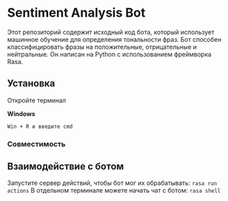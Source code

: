 <div alight='left'>
  
# Sentiment Analysis Bot
Этот репозиторий содержит исходный код бота, который использует машинное обучение для определения тональности фраз. Бот способен классифицировать фразы на положительные, отрицательные и нейтральные. Он написан на Python с использованием фреймворка Rasa.
## Установка
Откройте терминал
  
__Windows__

`Win + R и введите cmd`
### Совместимость 


## Взаимодействие с ботом
Запустите сервер действий, чтобы бот мог их обрабатывать:
`rasa run actions`
В отдельном терминале можете начать чат с ботом:
`rasa shell`
</div>

